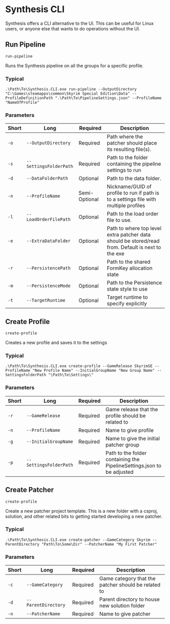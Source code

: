 # Synthesis CLI

Synthesis offers a CLI alternative to the UI.  This can be useful for Linux users, or anyone else that wants to do operations without the UI.

## Run Pipeline
`run-pipeline`

Runs the Synthesis pipeline on all the groups for a specific profile.

### Typical
`.\Path\To\Synthesis.CLI.exe run-pipeline --OutputDirectory "C:\Games\steamapps\common\Skyrim Special Edition\Data" --ProfileDefinitionPath ".\Path\To\PipelineSettings.json" --ProfileName "NameOfProfile"`

### Parameters

| Short | Long | Required | Description |
| ---- | ---- | ---- | ---- |
| `-o` | `--OutputDirectory` | Required | Path where the patcher should place its resulting file(s). |
| `-s` | `--SettingsFolderPath` | Required | Path to the folder containing the pipeline settings to run |
| `-d` | `--DataFolderPath` | Optional | Path to the data folder. |
| `-n` | `--ProfileName` | Semi-Optional | Nickname/GUID of profile to run if path is to a settings file with multiple profiles |
| `-l` | `--LoadOrderFilePath` | Optional | Path to the load order file to use. |
| `-e` | `--ExtraDataFolder` | Optional | Path to where top level extra patcher data should be stored/read from.  Default is next to the exe |
| `-r` | `--PersistencePath` | Optional | Path to the shared FormKey allocation state |
| `-m` | `--PersistenceMode` | Optional | Path to the Persistence state style to use |
| `-t` | `--TargetRuntime` | Optional | Target runtime to specify explicitly |

## Create Profile
`create-profile`

Creates a new profile and saves it to the settings

### Typical
`.\Path\To\Synthesis.CLI.exe create-profile --GameRelease SkyrimSE --ProfileName "New Profile Name" --InitialGroupName "New Group Name" --SettingsFolderPath "\Path\To\Settings\"`

### Parameters

| Short | Long | Required | Description |
| ---- | ---- | ---- | ---- |
| `-r` | `--GameRelease` | Required | Game release that the profile should be related to |
| `-n` | `--ProfileName` | Required | Name to give profile |
| `-g` | `--InitialGroupName` | Required | Name to give the initial patcher group |
| `-p` | `--SettingsFolderPath` | Required | Path to the folder containing the PipelineSettings.json to be adjusted |

## Create Patcher
`create-profile`

Create a new patcher project template.  This is a new folder with a csproj, solution, and other related bits to getting started developing a new patcher.

### Typical
`.\Path\To\Synthesis.CLI.exe create-patcher --GameCategory Skyrim --ParentDirectory "Path\To\Some\Dir" --PatcherName "My First Patcher"`

### Parameters

| Short | Long | Required | Description |
| ---- | ---- | ---- | ---- |
| `-c` | `--GameCategory` | Required | Game category that the patcher should be related to |
| `-d` | `--ParentDirectory` | Required | Parent directory to house new solution folder |
| `-n` | `--PatcherName` | Required | Name to give patcher |
